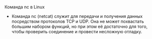 Команда nc в Linux
* Команда nc (netcat) служит для передачи и получения данных посредством протоколов TCP и UDP. Она не может похвастать большим набором функций, но при этом её достаточно для того, чтобы проверить соединение и провести несложную отладку.
